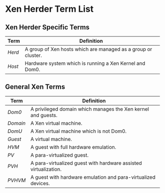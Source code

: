 

Xen Herder Term List
====================


Xen Herder Specific Terms
-------------------------

   Term       | Definition
   ---------- | --------------------------------------------------------------
   *Herd*     | A group of Xen hosts which are managed as a group or cluster.
   *Host*     | Hardware system which is running a Xen Kernel and Dom0.


General Xen Terms
-----------------

   Term       | Definition
   ---------- | --------------------------------------------------------------
   *Dom0*     | A privileged domain which manages the Xen kernel and guests.
   *Domain*   | A Xen virtual machine.
   *DomU*     | A Xen virtual machine which is not Dom0.
   *Guest*    | A virtual machine.
   *HVM*      | A guest with full hardware emulation.
   *PV*       | A para-virtualized guest.
   *PVH*      | A para-virtualized guest with hardware assisted virtualization.
   *PVHVM*    | A guest with hardware emulation and para-virtualized devices.
